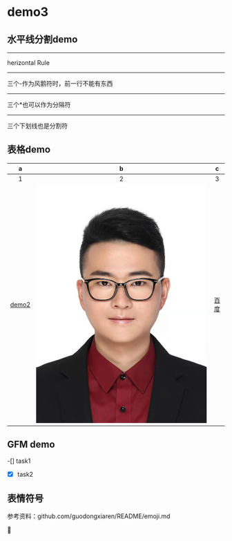 # demo3
## 水平线分割demo
<hr> herizontal Rule  

---   
三个-作为风鹅符时，前一行不能有东西

***  
三个*也可以作为分隔符  


___  
三个下划线也是分割符


## 表格demo
|  a |  b  |   c    |
|:----:|:-----:|:--------:|
|1|2|3|
|[demo2](demo2)|![](zjz.jpg "证件照")|[百度](www.baidu.com)|


## GFM demo
-[] task1  
-[x] task2

## 表情符号  
参考资料：github.com/guodongxiaren/README/emoji.md  

:snake:
